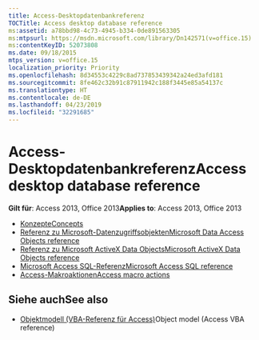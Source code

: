 ```yaml
---
title: Access-Desktopdatenbankreferenz
TOCTitle: Access desktop database reference
ms:assetid: a78bbd98-4c73-4945-b334-0de891563305
ms:mtpsurl: https://msdn.microsoft.com/library/Dn142571(v=office.15)
ms:contentKeyID: 52073808
ms.date: 09/18/2015
mtps_version: v=office.15
localization_priority: Priority
ms.openlocfilehash: 8d34553c4229c8ad737853439342a24ed3afd181
ms.sourcegitcommit: 8fe462c32b91c87911942c188f3445e85a54137c
ms.translationtype: HT
ms.contentlocale: de-DE
ms.lasthandoff: 04/23/2019
ms.locfileid: "32291685"
---
```

# <a name="access-desktop-database-reference"></a><span data-ttu-id="b67ab-102">Access-Desktopdatenbankreferenz</span><span class="sxs-lookup"><span data-stu-id="b67ab-102">Access desktop database reference</span></span>

<span data-ttu-id="b67ab-103">**Gilt für**: Access 2013, Office 2013</span><span class="sxs-lookup"><span data-stu-id="b67ab-103">**Applies to**: Access 2013, Office 2013</span></span>

- [<span data-ttu-id="b67ab-104">Konzepte</span><span class="sxs-lookup"><span data-stu-id="b67ab-104">Concepts</span></span>](concepts.md)
- [<span data-ttu-id="b67ab-105">Referenz zu Microsoft-Datenzugriffsobjekten</span><span class="sxs-lookup"><span data-stu-id="b67ab-105">Microsoft Data Access Objects reference</span></span>](microsoft-data-access-objects-reference.md)
- [<span data-ttu-id="b67ab-106">Referenz zu Microsoft ActiveX Data Objects</span><span class="sxs-lookup"><span data-stu-id="b67ab-106">Microsoft ActiveX Data Objects reference</span></span>](microsoft-activex-data-objects-reference.md)
- [<span data-ttu-id="b67ab-107">Microsoft Access SQL-Referenz</span><span class="sxs-lookup"><span data-stu-id="b67ab-107">Microsoft Access SQL reference</span></span>](microsoft-access-sql-reference.md)
- [<span data-ttu-id="b67ab-108">Access-Makroaktionen</span><span class="sxs-lookup"><span data-stu-id="b67ab-108">Access macro actions</span></span>](access-macro-actions-access-developer-reference.md)

## <a name="see-also"></a><span data-ttu-id="b67ab-109">Siehe auch</span><span class="sxs-lookup"><span data-stu-id="b67ab-109">See also</span></span>

- <span data-ttu-id="b67ab-110">[Objektmodell (VBA-Referenz für Access)](https://docs.microsoft.com/office/vba/api/overview/Access/object-model)</span><span class="sxs-lookup"><span data-stu-id="b67ab-110">[](https://docs.microsoft.com/office/vba/api/overview/Access/object-model)Object model (Access VBA reference)</span></span>
